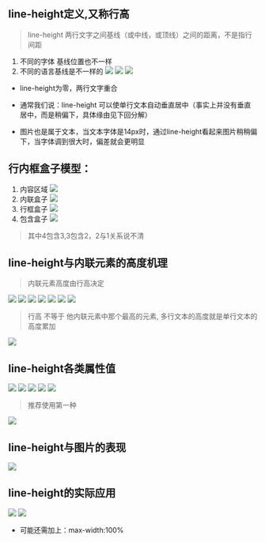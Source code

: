 ## line-height定义,又称行高
> line-height  两行文字之间基线（或中线，或顶线）之间的距离，不是指行间距

1. 不同的字体 基线位置也不一样
2. 不同的语言基线是不一样的
![](http://qiniu.sponges.cn/201802232200_949.png?imageView2/0/w/680/h/480)
![](http://qiniu.sponges.cn/201802232155_140.png?imageView2/0/w/680/h/480)
![](http://qiniu.sponges.cn/201802232156_704.png?imageView2/0/w/680/h/480)
* line-height为零，两行文字重合

* 通常我们说：line-height 可以使单行文本自动垂直居中（事实上并没有垂直居中，而是稍偏下，具体缘由见下回分解）
* 图片也是属于文本，当文本字体是14px时，通过line-height看起来图片稍稍偏下，当字体调到很大时，偏差就会更明显

## 行内框盒子模型：
1. 内容区域
![](http://qiniu.sponges.cn/201802232209_329.png?imageView2/0/w/680/h/480)
2. 内联盒子
![](http://qiniu.sponges.cn/201802232210_310.png?imageView2/0/w/680/h/480)
3. 行框盒子
![](http://qiniu.sponges.cn/201802232211_792.png?imageView2/0/w/680/h/480)
4. 包含盒子
![](http://qiniu.sponges.cn/201802232211_124.png?imageView2/0/w/680/h/480)
> 其中4包含3,3包含2，2与1关系说不清

## line-height与内联元素的高度机理
> 内联元素高度由行高决定

![](http://qiniu.sponges.cn/201802232216_101.png?imageView2/0/w/680/h/480)
![](http://qiniu.sponges.cn/201802232217_350.png?imageView2/0/w/680/h/480)
![](http://qiniu.sponges.cn/201802232219_513.png?imageView2/0/w/680/h/480)
![](http://qiniu.sponges.cn/201802232219_124.png?imageView2/0/w/680/h/480)
![](http://qiniu.sponges.cn/201802232219_829.png?imageView2/0/w/680/h/480)
![](http://qiniu.sponges.cn/201802232222_940.png?imageView2/0/w/680/h/480)
![](http://qiniu.sponges.cn/201802232224_297.png?imageView2/0/w/680/h/480)
> 行高 不等于 他内联元素中那个最高的元素, 多行文本的高度就是单行文本的高度累加

![](http://qiniu.sponges.cn/201802232226_44.png?imageView2/0/w/680/h/480)

##  line-height各类属性值
![](http://qiniu.sponges.cn/201802232229_618.png?imageView2/0/w/680/h/480)
![](http://qiniu.sponges.cn/201802232230_245.png?imageView2/0/w/680/h/480)
![](http://qiniu.sponges.cn/201802232231_637.png?imageView2/0/w/680/h/480)
![](http://qiniu.sponges.cn/201802232232_90.png?imageView2/0/w/680/h/480)
![](http://qiniu.sponges.cn/201802232235_360.png?imageView2/0/w/680/h/480)
> 推荐使用第一种

![](http://qiniu.sponges.cn/201802232238_444.png?imageView2/0/w/680/h/480)

## line-height与图片的表现
![](http://qiniu.sponges.cn/201802232244_64.png?imageView2/0/w/680/h/480)

## line-height的实际应用
![](http://qiniu.sponges.cn/201802232247_47.png?imageView2/0/w/680/h/480)
![](http://qiniu.sponges.cn/201802232248_755.png?imageView2/0/w/680/h/480)
* 可能还需加上：max-width:100%